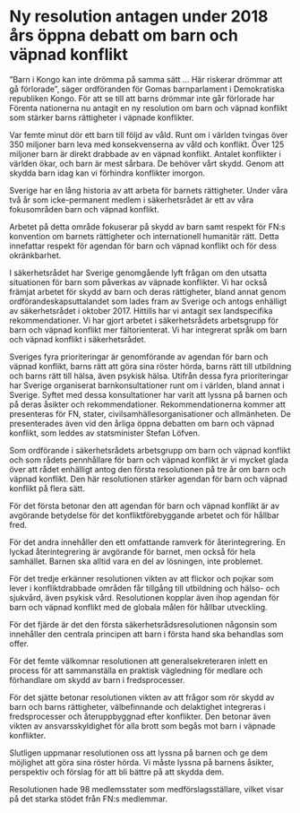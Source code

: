 # Ny resolution antagen under 2018 års öppna debatt om barn och väpnad konflikt

”Barn i Kongo kan inte drömma på samma sätt ... Här riskerar drömmar att gå förlorade”, säger ordföranden för Gomas barnparlament i Demokratiska republiken Kongo. För att se till att barns drömmar inte går förlorade har Förenta nationerna nu antagit en ny resolution om barn och väpnad konflikt som stärker barns rättigheter i väpnade konflikter.

Var femte minut dör ett barn till följd av våld. Runt om i världen tvingas över 350 miljoner barn leva med konsekvenserna av våld och konflikt. Över 125 miljoner barn är direkt drabbade av en väpnad konflikt. Antalet konflikter i världen ökar, och barn är mest sårbara. De behöver vårt skydd. Genom att skydda barn idag kan vi förhindra konflikter imorgon.

Sverige har en lång historia av att arbeta för barnets rättigheter. Under våra två år som icke-permanent medlem i säkerhetsrådet är ett av våra fokusområden barn och väpnad konflikt.

Arbetet på detta område fokuserar på skydd av barn samt respekt för FN:s konvention om barnets rättigheter och internationell humanitär rätt. Detta innefattar respekt för agendan för barn och väpnad konflikt och för dess okränkbarhet.

I säkerhetsrådet har Sverige genomgående lyft frågan om den utsatta situationen för barn som påverkas av väpnade konflikter. Vi har också främjat arbetet för skydd av barn och deras rättigheter, bland annat genom ordförandeskapsuttalandet som lades fram av Sverige och antogs enhälligt av säkerhetsrådet i oktober 2017. Hittills har vi antagit sex landspecifika rekommendationer. Vi har gjort arbetet i säkerhetsrådets arbetsgrupp för barn och väpnad konflikt mer fältorienterat. Vi har integrerat språk om barn och väpnad konflikt i säkerhetsrådet.

Sveriges fyra prioriteringar är genomförande av agendan för barn och väpnad konflikt, barns rätt att göra sina röster hörda, barns rätt till utbildning och barns rätt till hälsa, även psykisk hälsa. Utifrån dessa fyra prioriteringar har Sverige organiserat barnkonsultationer runt om i världen, bland annat i Sverige. Syftet med dessa konsultationer har varit att lyssna på barnen och på deras åsikter och rekommendationer. Rekommendationerna kommer att presenteras för FN, stater, civilsamhällesorganisationer och allmänheten. De presenterades även vid den årliga öppna debatten om barn och väpnad konflikt, som leddes av statsminister Stefan Löfven.

Som ordförande i säkerhetsrådets arbetsgrupp om barn och väpnad konflikt och som rådets pennhållare för barn och väpnad konflikt är vi mycket glada över att rådet enhälligt antog den första resolutionen på tre år om barn och väpnad konflikt. Den här resolutionen stärker agendan för barn och väpnad konflikt på flera sätt.

För det första betonar den att agendan för barn och väpnad konflikt är av avgörande betydelse för det konfliktförebyggande arbetet och för hållbar fred.

För det andra innehåller den ett omfattande ramverk för återintegrering. En lyckad återintegrering är avgörande för barnet, men också för hela samhället. Barnen ska alltid vara en del av lösningen, inte problemet.

För det tredje erkänner resolutionen vikten av att flickor och pojkar som lever i konfliktdrabbade områden får tillgång till utbildning och hälso- och sjukvård, även psykisk vård. Resolutionen kopplar även ihop agendan för barn och väpnad konflikt med de globala målen för hållbar utveckling.

För det fjärde är det den första säkerhetsrådsresolutionen någonsin som innehåller den centrala principen att barn i första hand ska behandlas som offer.

För det femte välkomnar resolutionen att generalsekreteraren inlett en process för att sammanställa en praktisk vägledning för medlare och förhandlare om skydd av barn i fredsprocesser.

För det sjätte betonar resolutionen vikten av att frågor som rör skydd av barn och barns rättigheter, välbefinnande och delaktighet integreras i fredsprocesser och återuppbyggnad efter konflikter. Den betonar även vikten av ansvarsskyldighet för alla brott som begås mot barn i väpnade konflikter.

Slutligen uppmanar resolutionen oss att lyssna på barnen och ge dem möjlighet att göra sina röster hörda. Vi måste lyssna på barnens åsikter, perspektiv och förslag för att bli bättre på att skydda dem.

Resolutionen hade 98 medlemsstater som medförslagsställare, vilket visar på det starka stödet från FN:s medlemmar.
